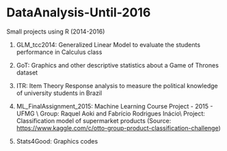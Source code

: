 # DataAnalysis-Until-2016
Small projects using R (2014-2016)

1) GLM_tcc2014: Generalized Linear Model to evaluate the students performance in Calculus class 

2) GoT: Graphics and other descriptive statistics about a Game of Thrones dataset 
3) ITR: Item Theory Response analysis to measure the political knowledge of university students in Brazil

4) ML_FinalAssignment_2015: Machine Learning Course Project - 2015 - UFMG \\
Group: Raquel Aoki and Fabrício Rodrigues Inácio\\
Project: Classification model of supermarket products (Source: https://www.kaggle.com/c/otto-group-product-classification-challenge)

5) Stats4Good: Graphics codes 
